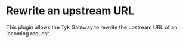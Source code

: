 # Rewrite an upstream URL

This plugin allows the Tyk Gateway to rewrite the upstream URL of an incoming request
